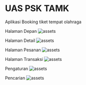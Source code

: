 # UAS PSK TAMK

Aplikasi Booking tiket tempat olahraga

Halaman Depan
![assets](./assets/Screenshot_2024-07-20-04-11-27-152_com.example.booking_tiket.jpg)

Halaman Detail
![assets](./assets/Screenshot_2024-07-20-04-09-43-064_com.example.booking_tiket.jpg)

Halaman Pesanan
![assets](./assets/Screenshot_2024-07-20-04-10-38-553_com.example.booking_tiket.jpg)

Halaman Transaksi
![assets](./assets/Screenshot_2024-07-20-04-10-42-268_com.example.booking_tiket.jpg)

Pengaturan
![assets](./assets/Screenshot_2024-07-20-04-11-01-199_com.example.booking_tiket.jpg)

Pencarian
![assets](./assets/Screenshot_2024-07-20-04-11-27-152_com.example.booking_tiket.jpg)